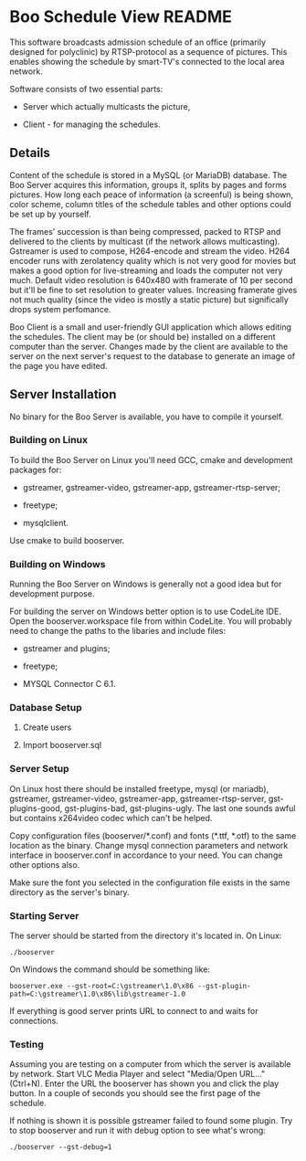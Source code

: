 # Boo Schedule View README

This software broadcasts admission schedule of an office (primarily designed for polyclinic) by RTSP-protocol as a sequence of pictures. This enables showing the schedule by smart-TV's connected to the local area network.

Software consists of two essential parts:

* Server which actually multicasts the picture,

* Client - for managing the schedules.

## Details

Content of the schedule is stored in a MySQL (or MariaDB) database. The Boo Server acquires this information, groups it, splits by pages and forms pictures. How long each peace of information (a screenful) is being shown, color scheme, column titles of the schedule tables and other options could be set up by yourself.

The frames' succession is than being compressed, packed to RTSP and delivered to the clients by multicast (if the network allows multicasting). Gstreamer is used to compose, H264-encode and stream the video. H264 encoder runs with zerolatency quality which is not very good for movies but makes a good option for live-streaming and loads the computer not very much. Default video resolution is 640x480 with framerate of 10 per second but it'll be fine to set resolution to greater values. Increasing framerate gives not much quality (since the video is mostly a static picture) but significally drops system perfomance.

Boo Client is a small and user-friendly GUI application which allows editing the schedules. The client may be (or should be) installed on a different computer than the server. Changes made by the client are available to the server on the next server's request to the database to generate an image of the page you have edited.

## Server Installation

No binary for the Boo Server is available, you have to compile it yourself.

### Building on Linux

To build the Boo Server on Linux you'll need GCC, cmake and development packages for:

* gstreamer, gstreamer-video, gstreamer-app, gstreamer-rtsp-server;

* freetype;

* mysqlclient.

Use cmake to build booserver.

### Building on Windows

Running the Boo Server on Windows is generally not a good idea but for development purpose.

For building the server on Windows better option is to use CodeLite IDE. Open the booserver.workspace file from within CodeLite. You will probably need to change the paths to the libaries and include files:

* gstreamer and plugins;

* freetype;

* MYSQL Connector C 6.1.

### Database Setup

1. Create users

2. Import booserver.sql

### Server Setup

On Linux host there should be installed freetype, mysql (or mariadb), gstreamer, gstreamer-video, gstreamer-app, gstreamer-rtsp-server, gst-plugins-good, gst-plugins-bad, gst-plugins-ugly. The last one sounds awful but contains x264video codec which can't be helped.

Copy configuration files (booserver/\*.conf) and fonts (\*.ttf, \*.otf) to the same location as the binary. Change mysql connection parameters and network interface in booserver.conf in accordance to your need. You can change other options also.

Make sure the font you selected in the configuration file exists in the same directory as the server's binary.

### Starting Server

The server should be started from the directory it's located in. On Linux:

```
./booserver
```

On Windows the command should be something like:

```
booserver.exe --gst-root=C:\gstreamer\1.0\x86 --gst-plugin-path=C:\gstreamer\1.0\x86\lib\gstreamer-1.0
```

If everything is good server prints URL to connect to and waits for connections.

### Testing

Assuming you are testing on a computer from which the server is available by network. Start VLC Media Player and select "Media/Open URL..." (Ctrl+N). Enter the URL the booserver has shown you and click the play button. In a couple of seconds you should see the first page of the schedule.

If nothing is shown it is possible gstreamer failed to found some plugin. Try to stop booserver and run it with debug option to see what's wrong:

```
./booserver --gst-debug=1
```
